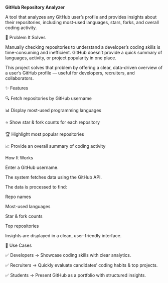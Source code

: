 **GitHub Repository Analyzer**

A tool that analyzes any GitHub user’s profile and provides insights about their repositories, including most-used languages, stars, forks, and overall coding activity.

📌 Problem It Solves

Manually checking repositories to understand a developer’s coding skills is time-consuming and inefficient. GitHub doesn’t provide a quick summary of languages, activity, or project popularity in one place.

This project solves that problem by offering a clear, data-driven overview of a user’s GitHub profile — useful for developers, recruiters, and collaborators.

✨ Features

🔍 Fetch repositories by GitHub username

📊 Display most-used programming languages

⭐ Show star & fork counts for each repository

🏆 Highlight most popular repositories

📈 Provide an overall summary of coding activity


How It Works

Enter a GitHub username.

The system fetches data using the GitHub API.

The data is processed to find:

Repo names

Most-used languages

Star & fork counts

Top repositories

Insights are displayed in a clean, user-friendly interface.

📂 Use Cases

✅ Developers → Showcase coding skills with clear analytics.

✅ Recruiters → Quickly evaluate candidates’ coding habits & top projects.

✅ Students → Present GitHub as a portfolio with structured insights.
